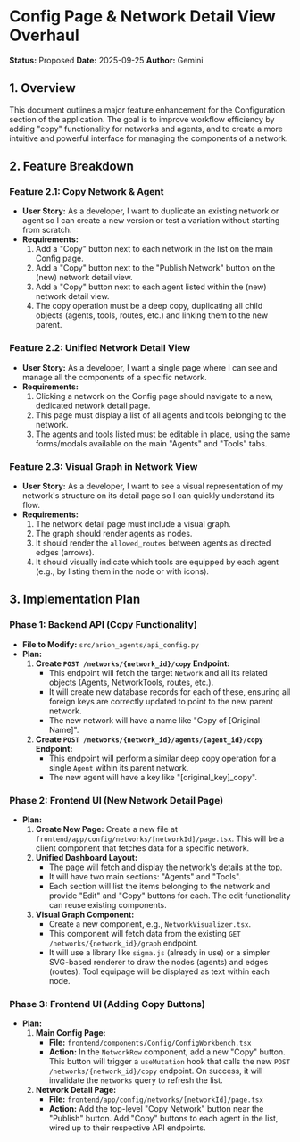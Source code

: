 # Config Page & Network Detail View Overhaul

**Status:** Proposed
**Date:** 2025-09-25
**Author:** Gemini

## 1. Overview

This document outlines a major feature enhancement for the Configuration section of the application. The goal is to improve workflow efficiency by adding "copy" functionality for networks and agents, and to create a more intuitive and powerful interface for managing the components of a network.

## 2. Feature Breakdown

### Feature 2.1: Copy Network & Agent

- **User Story:** As a developer, I want to duplicate an existing network or agent so I can create a new version or test a variation without starting from scratch.
- **Requirements:**
    1.  Add a "Copy" button next to each network in the list on the main Config page.
    2.  Add a "Copy" button next to the "Publish Network" button on the (new) network detail view.
    3.  Add a "Copy" button next to each agent listed within the (new) network detail view.
    4.  The copy operation must be a deep copy, duplicating all child objects (agents, tools, routes, etc.) and linking them to the new parent.

### Feature 2.2: Unified Network Detail View

- **User Story:** As a developer, I want a single page where I can see and manage all the components of a specific network.
- **Requirements:**
    1.  Clicking a network on the Config page should navigate to a new, dedicated network detail page.
    2.  This page must display a list of all agents and tools belonging to the network.
    3.  The agents and tools listed must be editable in place, using the same forms/modals available on the main "Agents" and "Tools" tabs.

### Feature 2.3: Visual Graph in Network View

- **User Story:** As a developer, I want to see a visual representation of my network's structure on its detail page so I can quickly understand its flow.
- **Requirements:**
    1.  The network detail page must include a visual graph.
    2.  The graph should render agents as nodes.
    3.  It should render the `allowed_routes` between agents as directed edges (arrows).
    4.  It should visually indicate which tools are equipped by each agent (e.g., by listing them in the node or with icons).

## 3. Implementation Plan

### Phase 1: Backend API (Copy Functionality)

- **File to Modify:** `src/arion_agents/api_config.py`
- **Plan:**
    1.  **Create `POST /networks/{network_id}/copy` Endpoint:**
        - This endpoint will fetch the target `Network` and all its related objects (Agents, NetworkTools, routes, etc.).
        - It will create new database records for each of these, ensuring all foreign keys are correctly updated to point to the new parent network.
        - The new network will have a name like "Copy of [Original Name]".
    2.  **Create `POST /networks/{network_id}/agents/{agent_id}/copy` Endpoint:**
        - This endpoint will perform a similar deep copy operation for a single `Agent` within its parent network.
        - The new agent will have a key like "[original_key]_copy".

### Phase 2: Frontend UI (New Network Detail Page)

- **Plan:**
    1.  **Create New Page:** Create a new file at `frontend/app/config/networks/[networkId]/page.tsx`. This will be a client component that fetches data for a specific network.
    2.  **Unified Dashboard Layout:**
        - The page will fetch and display the network's details at the top.
        - It will have two main sections: "Agents" and "Tools".
        - Each section will list the items belonging to the network and provide "Edit" and "Copy" buttons for each. The edit functionality can reuse existing components.
    3.  **Visual Graph Component:**
        - Create a new component, e.g., `NetworkVisualizer.tsx`.
        - This component will fetch data from the existing `GET /networks/{network_id}/graph` endpoint.
        - It will use a library like `sigma.js` (already in use) or a simpler SVG-based renderer to draw the nodes (agents) and edges (routes). Tool equipage will be displayed as text within each node.

### Phase 3: Frontend UI (Adding Copy Buttons)

- **Plan:**
    1.  **Main Config Page:**
        - **File:** `frontend/components/Config/ConfigWorkbench.tsx`
        - **Action:** In the `NetworkRow` component, add a new "Copy" button. This button will trigger a `useMutation` hook that calls the new `POST /networks/{network_id}/copy` endpoint. On success, it will invalidate the `networks` query to refresh the list.
    2.  **Network Detail Page:**
        - **File:** `frontend/app/config/networks/[networkId]/page.tsx`
        - **Action:** Add the top-level "Copy Network" button near the "Publish" button. Add "Copy" buttons to each agent in the list, wired up to their respective API endpoints.
